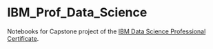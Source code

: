 # IBM_Prof_Data_Science

Notebooks for Capstone project of the [IBM Data Science Professional Certificate](https://www.coursera.org/professional-certificates/ibm-data-science).
